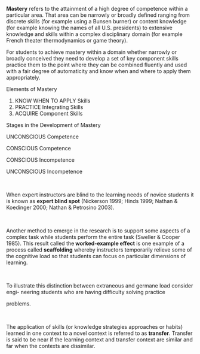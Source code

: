 <p><strong>Mastery</strong><span style=font-weight: 400;> refers to the attainment of a high degree of competence within a particular area. That area can be narrowly or broadly defined ranging from discrete skills (for example using a Bunsen burner) or content knowledge (for example knowing the names of all U.S. presidents) to extensive knowledge and skills within a complex disciplinary domain (for example French theater thermodynamics or game theory).</span></p>

<p><span style=font-weight: 400;>For students to achieve mastery within a domain whether narrowly or broadly conceived they need to develop a set of key component skills practice them to the point where they can be combined fluently and used with a fair degree of automaticity and know when and where to apply them appropriately.</span></p>

<p><span style=font-weight: 400;>Elements of Mastery</span></p>

<ol>  <li><span style=font-weight: 400;> KNOW WHEN TO APPLY Skills</span></li>  <li><span style=font-weight: 400;> PRACTICE Integrating Skills</span></li>  <li><span style=font-weight: 400;> ACQUIRE Component Skills</span></li>  </ol>

<p><span style=font-weight: 400;>Stages in the Development of Mastery</span></p>  <p><span style=font-weight: 400;>UNCONSCIOUS Competence</span></p>  <p><span style=font-weight: 400;>CONSCIOUS Competence</span></p>  <p><span style=font-weight: 400;>CONSCIOUS Incompetence</span></p>  <p><span style=font-weight: 400;>UNCONSCIOUS Incompetence</span></p>  <p><span style=font-weight: 400;>  </span></p>  <p><span style=font-weight: 400;>When expert instructors are blind to the learning needs of novice students it is known as </span><strong>expert blind spot</strong><span style=font-weight: 400;> (Nickerson 1999; Hinds 1999; Nathan &amp; Koedinger 2000; Nathan &amp; Petrosino 2003).</span></p>  <p><span style=font-weight: 400;> </span></p>  <p><span style=font-weight: 400;>Another method to emerge in the research is to support some aspects of a complex task while students perform the entire task (Sweller &amp; Cooper 1985). This result called the</span><strong> worked-example effect</strong><span style=font-weight: 400;> is one example of a process called </span><strong>scaffolding</strong><span style=font-weight: 400;> whereby instructors temporarily relieve some of the cognitive load so that students can focus on particular dimensions of learning.</span></p>  <p><span style=font-weight: 400;> </span></p>  <p><span style=font-weight: 400;>To illustrate this distinction between extraneous and germane load consider engi- neering students who are having difficulty solving practice</span></p>  <p><span style=font-weight: 400;>problems.</span></p>  <p><span style=font-weight: 400;> </span></p>  <p><span style=font-weight: 400;>The application of skills (or knowledge strategies approaches or habits) learned in one context to a novel context is referred to as </span><strong>transfer</strong><span style=font-weight: 400;>. Transfer is said to be near if the learning context and transfer context are similar and far when the contexts are dissimilar.</span></p>